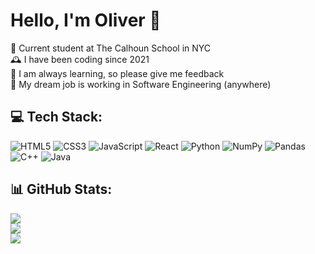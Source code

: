 # Hello, I'm Oliver 👋

🏫 Current student at The Calhoun School in NYC<br/>
🕰️ I have been coding since 2021<br/>
🧠 I am always learning, so please give me feedback<br/>
💭 My dream job is working in Software Engineering (anywhere)<br/>

## 💻 Tech Stack:
![HTML5](https://img.shields.io/badge/html5-%23E34F26.svg?style=for-the-badge&logo=html5&logoColor=white) ![CSS3](https://img.shields.io/badge/css3-%231572B6.svg?style=for-the-badge&logo=css3&logoColor=white) ![JavaScript](https://img.shields.io/badge/javascript-%23323330.svg?style=for-the-badge&logo=javascript&logoColor=%23F7DF1E) ![React](https://img.shields.io/badge/react-%2320232a.svg?style=for-the-badge&logo=react&logoColor=%2361DAFB) ![Python](https://img.shields.io/badge/python-3670A0?style=for-the-badge&logo=python&logoColor=ffdd54) ![NumPy](https://img.shields.io/badge/numpy-%23013243.svg?style=for-the-badge&logo=numpy&logoColor=white) ![Pandas](https://img.shields.io/badge/pandas-%23150458.svg?style=for-the-badge&logo=pandas&logoColor=white) ![C++](https://img.shields.io/badge/c++-%2300599C.svg?style=for-the-badge&logo=c%2B%2B&logoColor=white) ![Java](https://img.shields.io/badge/java-%23ED8B00.svg?style=for-the-badge&logo=openjdk&logoColor=white)
## 📊 GitHub Stats:
![](https://github-readme-stats.vercel.app/api?username=oliverpoole09&theme=dark&hide_border=false&include_all_commits=false&count_private=false)<br/>
![](https://nirzak-streak-stats.vercel.app/?user=oliverpoole09&theme=dark&hide_border=false)<br/>
![](https://github-readme-stats.vercel.app/api/top-langs/?username=oliverpoole09&theme=dark&hide_border=false&include_all_commits=false&count_private=false&layout=compact)
